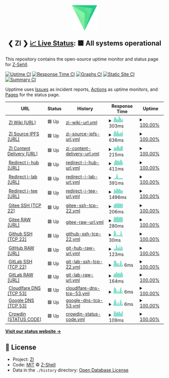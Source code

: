 <h2 align="center">
  <a href="https://github.com/z-shell/zi">
    <img src="https://github.com/z-shell/zi/raw/main/docs/images/logo.svg" alt="Logo" width="80" height="80" />
  </a>

❮ ZI ❯ [📈 Live Status](https://z-shell.github.io/status): <!--live status--> **🟩 All systems operational**

</h2>

This repository contains the open-source uptime monitor and status page for [Z-Sehll](https://github.com/z-shell).

[![Uptime CI](https://github.com/z-shell/status/workflows/Uptime%20CI/badge.svg)](https://github.com/z-shell/status/actions?query=workflow%3A%22Uptime+CI%22)
[![Response Time CI](https://github.com/z-shell/status/workflows/Response%20Time%20CI/badge.svg)](https://github.com/z-shell/status/actions?query=workflow%3A%22Response+Time+CI%22)
[![Graphs CI](https://github.com/z-shell/status/workflows/Graphs%20CI/badge.svg)](https://github.com/z-shell/status/actions?query=workflow%3A%22Graphs+CI%22)
[![Static Site CI](https://github.com/z-shell/status/workflows/Static%20Site%20CI/badge.svg)](https://github.com/z-shell/status/actions?query=workflow%3A%22Static+Site+CI%22)
[![Summary CI](https://github.com/z-shell/status/workflows/Summary%20CI/badge.svg)](https://github.com/z-shell/uptime-status/actions?query=workflow%3A%22Summary+CI%22)

Upptime uses [Issues](https://github.com/z-shell/status/issues) as incident reports, [Actions](https://github.com/z-shell/status/actions) as uptime monitors, and [Pages](https://status.zshell.dev) for the status page.

<!--start: status pages-->
<!-- This summary is generated by Upptime (https://github.com/upptime/upptime) -->
<!-- Do not edit this manually, your changes will be overwritten -->
<!-- prettier-ignore -->
| URL | Status | History | Response Time | Uptime |
| --- | ------ | ------- | ------------- | ------ |
| <img alt="" src="https://favicons.githubusercontent.com/z-shell.pages.dev" height="13"> [ZI Wiki [URL]](https://z-shell.pages.dev) | 🟩 Up | [zi-wiki-url.yml](https://github.com/z-shell/status/commits/HEAD/history/zi-wiki-url.yml) | <details><summary><img alt="Response time graph" src="./graphs/zi-wiki-url/response-time-week.png" height="20"> 303ms</summary><br><a href="https://status.zshell.dev/history/zi-wiki-url"><img alt="Response time 303" src="https://img.shields.io/endpoint?url=https%3A%2F%2Fraw.githubusercontent.com%2Fz-shell%2Fstatus%2FHEAD%2Fapi%2Fzi-wiki-url%2Fresponse-time.json"></a><br><a href="https://status.zshell.dev/history/zi-wiki-url"><img alt="24-hour response time 222" src="https://img.shields.io/endpoint?url=https%3A%2F%2Fraw.githubusercontent.com%2Fz-shell%2Fstatus%2FHEAD%2Fapi%2Fzi-wiki-url%2Fresponse-time-day.json"></a><br><a href="https://status.zshell.dev/history/zi-wiki-url"><img alt="7-day response time 303" src="https://img.shields.io/endpoint?url=https%3A%2F%2Fraw.githubusercontent.com%2Fz-shell%2Fstatus%2FHEAD%2Fapi%2Fzi-wiki-url%2Fresponse-time-week.json"></a><br><a href="https://status.zshell.dev/history/zi-wiki-url"><img alt="30-day response time 303" src="https://img.shields.io/endpoint?url=https%3A%2F%2Fraw.githubusercontent.com%2Fz-shell%2Fstatus%2FHEAD%2Fapi%2Fzi-wiki-url%2Fresponse-time-month.json"></a><br><a href="https://status.zshell.dev/history/zi-wiki-url"><img alt="1-year response time 303" src="https://img.shields.io/endpoint?url=https%3A%2F%2Fraw.githubusercontent.com%2Fz-shell%2Fstatus%2FHEAD%2Fapi%2Fzi-wiki-url%2Fresponse-time-year.json"></a></details> | <details><summary><a href="https://status.zshell.dev/history/zi-wiki-url">100.00%</a></summary><a href="https://status.zshell.dev/history/zi-wiki-url"><img alt="All-time uptime 100.00%" src="https://img.shields.io/endpoint?url=https%3A%2F%2Fraw.githubusercontent.com%2Fz-shell%2Fstatus%2FHEAD%2Fapi%2Fzi-wiki-url%2Fuptime.json"></a><br><a href="https://status.zshell.dev/history/zi-wiki-url"><img alt="24-hour uptime 100.00%" src="https://img.shields.io/endpoint?url=https%3A%2F%2Fraw.githubusercontent.com%2Fz-shell%2Fstatus%2FHEAD%2Fapi%2Fzi-wiki-url%2Fuptime-day.json"></a><br><a href="https://status.zshell.dev/history/zi-wiki-url"><img alt="7-day uptime 100.00%" src="https://img.shields.io/endpoint?url=https%3A%2F%2Fraw.githubusercontent.com%2Fz-shell%2Fstatus%2FHEAD%2Fapi%2Fzi-wiki-url%2Fuptime-week.json"></a><br><a href="https://status.zshell.dev/history/zi-wiki-url"><img alt="30-day uptime 100.00%" src="https://img.shields.io/endpoint?url=https%3A%2F%2Fraw.githubusercontent.com%2Fz-shell%2Fstatus%2FHEAD%2Fapi%2Fzi-wiki-url%2Fuptime-month.json"></a><br><a href="https://status.zshell.dev/history/zi-wiki-url"><img alt="1-year uptime 100.00%" src="https://img.shields.io/endpoint?url=https%3A%2F%2Fraw.githubusercontent.com%2Fz-shell%2Fstatus%2FHEAD%2Fapi%2Fzi-wiki-url%2Fuptime-year.json"></a></details>
| <img alt="" src="https://favicons.githubusercontent.com/zi-src.on.fleek.co" height="13"> [ZI Source IPFS [URL]](https://zi-src.on.fleek.co) | 🟩 Up | [zi-source-ipfs-url.yml](https://github.com/z-shell/status/commits/HEAD/history/zi-source-ipfs-url.yml) | <details><summary><img alt="Response time graph" src="./graphs/zi-source-ipfs-url/response-time-week.png" height="20"> 636ms</summary><br><a href="https://status.zshell.dev/history/zi-source-ipfs-url"><img alt="Response time 636" src="https://img.shields.io/endpoint?url=https%3A%2F%2Fraw.githubusercontent.com%2Fz-shell%2Fstatus%2FHEAD%2Fapi%2Fzi-source-ipfs-url%2Fresponse-time.json"></a><br><a href="https://status.zshell.dev/history/zi-source-ipfs-url"><img alt="24-hour response time 428" src="https://img.shields.io/endpoint?url=https%3A%2F%2Fraw.githubusercontent.com%2Fz-shell%2Fstatus%2FHEAD%2Fapi%2Fzi-source-ipfs-url%2Fresponse-time-day.json"></a><br><a href="https://status.zshell.dev/history/zi-source-ipfs-url"><img alt="7-day response time 636" src="https://img.shields.io/endpoint?url=https%3A%2F%2Fraw.githubusercontent.com%2Fz-shell%2Fstatus%2FHEAD%2Fapi%2Fzi-source-ipfs-url%2Fresponse-time-week.json"></a><br><a href="https://status.zshell.dev/history/zi-source-ipfs-url"><img alt="30-day response time 636" src="https://img.shields.io/endpoint?url=https%3A%2F%2Fraw.githubusercontent.com%2Fz-shell%2Fstatus%2FHEAD%2Fapi%2Fzi-source-ipfs-url%2Fresponse-time-month.json"></a><br><a href="https://status.zshell.dev/history/zi-source-ipfs-url"><img alt="1-year response time 636" src="https://img.shields.io/endpoint?url=https%3A%2F%2Fraw.githubusercontent.com%2Fz-shell%2Fstatus%2FHEAD%2Fapi%2Fzi-source-ipfs-url%2Fresponse-time-year.json"></a></details> | <details><summary><a href="https://status.zshell.dev/history/zi-source-ipfs-url">100.00%</a></summary><a href="https://status.zshell.dev/history/zi-source-ipfs-url"><img alt="All-time uptime 100.00%" src="https://img.shields.io/endpoint?url=https%3A%2F%2Fraw.githubusercontent.com%2Fz-shell%2Fstatus%2FHEAD%2Fapi%2Fzi-source-ipfs-url%2Fuptime.json"></a><br><a href="https://status.zshell.dev/history/zi-source-ipfs-url"><img alt="24-hour uptime 100.00%" src="https://img.shields.io/endpoint?url=https%3A%2F%2Fraw.githubusercontent.com%2Fz-shell%2Fstatus%2FHEAD%2Fapi%2Fzi-source-ipfs-url%2Fuptime-day.json"></a><br><a href="https://status.zshell.dev/history/zi-source-ipfs-url"><img alt="7-day uptime 100.00%" src="https://img.shields.io/endpoint?url=https%3A%2F%2Fraw.githubusercontent.com%2Fz-shell%2Fstatus%2FHEAD%2Fapi%2Fzi-source-ipfs-url%2Fuptime-week.json"></a><br><a href="https://status.zshell.dev/history/zi-source-ipfs-url"><img alt="30-day uptime 100.00%" src="https://img.shields.io/endpoint?url=https%3A%2F%2Fraw.githubusercontent.com%2Fz-shell%2Fstatus%2FHEAD%2Fapi%2Fzi-source-ipfs-url%2Fuptime-month.json"></a><br><a href="https://status.zshell.dev/history/zi-source-ipfs-url"><img alt="1-year uptime 100.00%" src="https://img.shields.io/endpoint?url=https%3A%2F%2Fraw.githubusercontent.com%2Fz-shell%2Fstatus%2FHEAD%2Fapi%2Fzi-source-ipfs-url%2Fuptime-year.json"></a></details>
| <img alt="" src="https://favicons.githubusercontent.com/cdn.digitalclouds.dev" height="13"> [ZI Content Delivery [URL]](https://cdn.digitalclouds.dev/fa/js/all.js) | 🟩 Up | [zi-content-delivery-url.yml](https://github.com/z-shell/status/commits/HEAD/history/zi-content-delivery-url.yml) | <details><summary><img alt="Response time graph" src="./graphs/zi-content-delivery-url/response-time-week.png" height="20"> 215ms</summary><br><a href="https://status.zshell.dev/history/zi-content-delivery-url"><img alt="Response time 215" src="https://img.shields.io/endpoint?url=https%3A%2F%2Fraw.githubusercontent.com%2Fz-shell%2Fstatus%2FHEAD%2Fapi%2Fzi-content-delivery-url%2Fresponse-time.json"></a><br><a href="https://status.zshell.dev/history/zi-content-delivery-url"><img alt="24-hour response time 147" src="https://img.shields.io/endpoint?url=https%3A%2F%2Fraw.githubusercontent.com%2Fz-shell%2Fstatus%2FHEAD%2Fapi%2Fzi-content-delivery-url%2Fresponse-time-day.json"></a><br><a href="https://status.zshell.dev/history/zi-content-delivery-url"><img alt="7-day response time 215" src="https://img.shields.io/endpoint?url=https%3A%2F%2Fraw.githubusercontent.com%2Fz-shell%2Fstatus%2FHEAD%2Fapi%2Fzi-content-delivery-url%2Fresponse-time-week.json"></a><br><a href="https://status.zshell.dev/history/zi-content-delivery-url"><img alt="30-day response time 215" src="https://img.shields.io/endpoint?url=https%3A%2F%2Fraw.githubusercontent.com%2Fz-shell%2Fstatus%2FHEAD%2Fapi%2Fzi-content-delivery-url%2Fresponse-time-month.json"></a><br><a href="https://status.zshell.dev/history/zi-content-delivery-url"><img alt="1-year response time 215" src="https://img.shields.io/endpoint?url=https%3A%2F%2Fraw.githubusercontent.com%2Fz-shell%2Fstatus%2FHEAD%2Fapi%2Fzi-content-delivery-url%2Fresponse-time-year.json"></a></details> | <details><summary><a href="https://status.zshell.dev/history/zi-content-delivery-url">100.00%</a></summary><a href="https://status.zshell.dev/history/zi-content-delivery-url"><img alt="All-time uptime 100.00%" src="https://img.shields.io/endpoint?url=https%3A%2F%2Fraw.githubusercontent.com%2Fz-shell%2Fstatus%2FHEAD%2Fapi%2Fzi-content-delivery-url%2Fuptime.json"></a><br><a href="https://status.zshell.dev/history/zi-content-delivery-url"><img alt="24-hour uptime 100.00%" src="https://img.shields.io/endpoint?url=https%3A%2F%2Fraw.githubusercontent.com%2Fz-shell%2Fstatus%2FHEAD%2Fapi%2Fzi-content-delivery-url%2Fuptime-day.json"></a><br><a href="https://status.zshell.dev/history/zi-content-delivery-url"><img alt="7-day uptime 100.00%" src="https://img.shields.io/endpoint?url=https%3A%2F%2Fraw.githubusercontent.com%2Fz-shell%2Fstatus%2FHEAD%2Fapi%2Fzi-content-delivery-url%2Fuptime-week.json"></a><br><a href="https://status.zshell.dev/history/zi-content-delivery-url"><img alt="30-day uptime 100.00%" src="https://img.shields.io/endpoint?url=https%3A%2F%2Fraw.githubusercontent.com%2Fz-shell%2Fstatus%2FHEAD%2Fapi%2Fzi-content-delivery-url%2Fuptime-month.json"></a><br><a href="https://status.zshell.dev/history/zi-content-delivery-url"><img alt="1-year uptime 100.00%" src="https://img.shields.io/endpoint?url=https%3A%2F%2Fraw.githubusercontent.com%2Fz-shell%2Fstatus%2FHEAD%2Fapi%2Fzi-content-delivery-url%2Fuptime-year.json"></a></details>
| <img alt="" src="https://favicons.githubusercontent.com/z-shell.pages.dev" height="13"> [Redirect i-hub [URL]](https://z-shell.pages.dev/i-hub) | 🟩 Up | [redirect-i-hub-url.yml](https://github.com/z-shell/status/commits/HEAD/history/redirect-i-hub-url.yml) | <details><summary><img alt="Response time graph" src="./graphs/redirect-i-hub-url/response-time-week.png" height="20"> 411ms</summary><br><a href="https://status.zshell.dev/history/redirect-i-hub-url"><img alt="Response time 411" src="https://img.shields.io/endpoint?url=https%3A%2F%2Fraw.githubusercontent.com%2Fz-shell%2Fstatus%2FHEAD%2Fapi%2Fredirect-i-hub-url%2Fresponse-time.json"></a><br><a href="https://status.zshell.dev/history/redirect-i-hub-url"><img alt="24-hour response time 627" src="https://img.shields.io/endpoint?url=https%3A%2F%2Fraw.githubusercontent.com%2Fz-shell%2Fstatus%2FHEAD%2Fapi%2Fredirect-i-hub-url%2Fresponse-time-day.json"></a><br><a href="https://status.zshell.dev/history/redirect-i-hub-url"><img alt="7-day response time 411" src="https://img.shields.io/endpoint?url=https%3A%2F%2Fraw.githubusercontent.com%2Fz-shell%2Fstatus%2FHEAD%2Fapi%2Fredirect-i-hub-url%2Fresponse-time-week.json"></a><br><a href="https://status.zshell.dev/history/redirect-i-hub-url"><img alt="30-day response time 411" src="https://img.shields.io/endpoint?url=https%3A%2F%2Fraw.githubusercontent.com%2Fz-shell%2Fstatus%2FHEAD%2Fapi%2Fredirect-i-hub-url%2Fresponse-time-month.json"></a><br><a href="https://status.zshell.dev/history/redirect-i-hub-url"><img alt="1-year response time 411" src="https://img.shields.io/endpoint?url=https%3A%2F%2Fraw.githubusercontent.com%2Fz-shell%2Fstatus%2FHEAD%2Fapi%2Fredirect-i-hub-url%2Fresponse-time-year.json"></a></details> | <details><summary><a href="https://status.zshell.dev/history/redirect-i-hub-url">100.00%</a></summary><a href="https://status.zshell.dev/history/redirect-i-hub-url"><img alt="All-time uptime 100.00%" src="https://img.shields.io/endpoint?url=https%3A%2F%2Fraw.githubusercontent.com%2Fz-shell%2Fstatus%2FHEAD%2Fapi%2Fredirect-i-hub-url%2Fuptime.json"></a><br><a href="https://status.zshell.dev/history/redirect-i-hub-url"><img alt="24-hour uptime 100.00%" src="https://img.shields.io/endpoint?url=https%3A%2F%2Fraw.githubusercontent.com%2Fz-shell%2Fstatus%2FHEAD%2Fapi%2Fredirect-i-hub-url%2Fuptime-day.json"></a><br><a href="https://status.zshell.dev/history/redirect-i-hub-url"><img alt="7-day uptime 100.00%" src="https://img.shields.io/endpoint?url=https%3A%2F%2Fraw.githubusercontent.com%2Fz-shell%2Fstatus%2FHEAD%2Fapi%2Fredirect-i-hub-url%2Fuptime-week.json"></a><br><a href="https://status.zshell.dev/history/redirect-i-hub-url"><img alt="30-day uptime 100.00%" src="https://img.shields.io/endpoint?url=https%3A%2F%2Fraw.githubusercontent.com%2Fz-shell%2Fstatus%2FHEAD%2Fapi%2Fredirect-i-hub-url%2Fuptime-month.json"></a><br><a href="https://status.zshell.dev/history/redirect-i-hub-url"><img alt="1-year uptime 100.00%" src="https://img.shields.io/endpoint?url=https%3A%2F%2Fraw.githubusercontent.com%2Fz-shell%2Fstatus%2FHEAD%2Fapi%2Fredirect-i-hub-url%2Fuptime-year.json"></a></details>
| <img alt="" src="https://favicons.githubusercontent.com/z-shell.pages.dev" height="13"> [Redirect i-lab [URL]](https://z-shell.pages.dev/i-lab) | 🟩 Up | [redirect-i-lab-url.yml](https://github.com/z-shell/status/commits/HEAD/history/redirect-i-lab-url.yml) | <details><summary><img alt="Response time graph" src="./graphs/redirect-i-lab-url/response-time-week.png" height="20"> 391ms</summary><br><a href="https://status.zshell.dev/history/redirect-i-lab-url"><img alt="Response time 391" src="https://img.shields.io/endpoint?url=https%3A%2F%2Fraw.githubusercontent.com%2Fz-shell%2Fstatus%2FHEAD%2Fapi%2Fredirect-i-lab-url%2Fresponse-time.json"></a><br><a href="https://status.zshell.dev/history/redirect-i-lab-url"><img alt="24-hour response time 407" src="https://img.shields.io/endpoint?url=https%3A%2F%2Fraw.githubusercontent.com%2Fz-shell%2Fstatus%2FHEAD%2Fapi%2Fredirect-i-lab-url%2Fresponse-time-day.json"></a><br><a href="https://status.zshell.dev/history/redirect-i-lab-url"><img alt="7-day response time 391" src="https://img.shields.io/endpoint?url=https%3A%2F%2Fraw.githubusercontent.com%2Fz-shell%2Fstatus%2FHEAD%2Fapi%2Fredirect-i-lab-url%2Fresponse-time-week.json"></a><br><a href="https://status.zshell.dev/history/redirect-i-lab-url"><img alt="30-day response time 391" src="https://img.shields.io/endpoint?url=https%3A%2F%2Fraw.githubusercontent.com%2Fz-shell%2Fstatus%2FHEAD%2Fapi%2Fredirect-i-lab-url%2Fresponse-time-month.json"></a><br><a href="https://status.zshell.dev/history/redirect-i-lab-url"><img alt="1-year response time 391" src="https://img.shields.io/endpoint?url=https%3A%2F%2Fraw.githubusercontent.com%2Fz-shell%2Fstatus%2FHEAD%2Fapi%2Fredirect-i-lab-url%2Fresponse-time-year.json"></a></details> | <details><summary><a href="https://status.zshell.dev/history/redirect-i-lab-url">100.00%</a></summary><a href="https://status.zshell.dev/history/redirect-i-lab-url"><img alt="All-time uptime 100.00%" src="https://img.shields.io/endpoint?url=https%3A%2F%2Fraw.githubusercontent.com%2Fz-shell%2Fstatus%2FHEAD%2Fapi%2Fredirect-i-lab-url%2Fuptime.json"></a><br><a href="https://status.zshell.dev/history/redirect-i-lab-url"><img alt="24-hour uptime 100.00%" src="https://img.shields.io/endpoint?url=https%3A%2F%2Fraw.githubusercontent.com%2Fz-shell%2Fstatus%2FHEAD%2Fapi%2Fredirect-i-lab-url%2Fuptime-day.json"></a><br><a href="https://status.zshell.dev/history/redirect-i-lab-url"><img alt="7-day uptime 100.00%" src="https://img.shields.io/endpoint?url=https%3A%2F%2Fraw.githubusercontent.com%2Fz-shell%2Fstatus%2FHEAD%2Fapi%2Fredirect-i-lab-url%2Fuptime-week.json"></a><br><a href="https://status.zshell.dev/history/redirect-i-lab-url"><img alt="30-day uptime 100.00%" src="https://img.shields.io/endpoint?url=https%3A%2F%2Fraw.githubusercontent.com%2Fz-shell%2Fstatus%2FHEAD%2Fapi%2Fredirect-i-lab-url%2Fuptime-month.json"></a><br><a href="https://status.zshell.dev/history/redirect-i-lab-url"><img alt="1-year uptime 100.00%" src="https://img.shields.io/endpoint?url=https%3A%2F%2Fraw.githubusercontent.com%2Fz-shell%2Fstatus%2FHEAD%2Fapi%2Fredirect-i-lab-url%2Fuptime-year.json"></a></details>
| <img alt="" src="https://favicons.githubusercontent.com/z-shell.pages.dev" height="13"> [Redirect i-tee [URL]](https://z-shell.pages.dev/i-tee) | 🟩 Up | [redirect-i-tee-url.yml](https://github.com/z-shell/status/commits/HEAD/history/redirect-i-tee-url.yml) | <details><summary><img alt="Response time graph" src="./graphs/redirect-i-tee-url/response-time-week.png" height="20"> 1496ms</summary><br><a href="https://status.zshell.dev/history/redirect-i-tee-url"><img alt="Response time 1496" src="https://img.shields.io/endpoint?url=https%3A%2F%2Fraw.githubusercontent.com%2Fz-shell%2Fstatus%2FHEAD%2Fapi%2Fredirect-i-tee-url%2Fresponse-time.json"></a><br><a href="https://status.zshell.dev/history/redirect-i-tee-url"><img alt="24-hour response time 1155" src="https://img.shields.io/endpoint?url=https%3A%2F%2Fraw.githubusercontent.com%2Fz-shell%2Fstatus%2FHEAD%2Fapi%2Fredirect-i-tee-url%2Fresponse-time-day.json"></a><br><a href="https://status.zshell.dev/history/redirect-i-tee-url"><img alt="7-day response time 1496" src="https://img.shields.io/endpoint?url=https%3A%2F%2Fraw.githubusercontent.com%2Fz-shell%2Fstatus%2FHEAD%2Fapi%2Fredirect-i-tee-url%2Fresponse-time-week.json"></a><br><a href="https://status.zshell.dev/history/redirect-i-tee-url"><img alt="30-day response time 1496" src="https://img.shields.io/endpoint?url=https%3A%2F%2Fraw.githubusercontent.com%2Fz-shell%2Fstatus%2FHEAD%2Fapi%2Fredirect-i-tee-url%2Fresponse-time-month.json"></a><br><a href="https://status.zshell.dev/history/redirect-i-tee-url"><img alt="1-year response time 1496" src="https://img.shields.io/endpoint?url=https%3A%2F%2Fraw.githubusercontent.com%2Fz-shell%2Fstatus%2FHEAD%2Fapi%2Fredirect-i-tee-url%2Fresponse-time-year.json"></a></details> | <details><summary><a href="https://status.zshell.dev/history/redirect-i-tee-url">100.00%</a></summary><a href="https://status.zshell.dev/history/redirect-i-tee-url"><img alt="All-time uptime 100.00%" src="https://img.shields.io/endpoint?url=https%3A%2F%2Fraw.githubusercontent.com%2Fz-shell%2Fstatus%2FHEAD%2Fapi%2Fredirect-i-tee-url%2Fuptime.json"></a><br><a href="https://status.zshell.dev/history/redirect-i-tee-url"><img alt="24-hour uptime 100.00%" src="https://img.shields.io/endpoint?url=https%3A%2F%2Fraw.githubusercontent.com%2Fz-shell%2Fstatus%2FHEAD%2Fapi%2Fredirect-i-tee-url%2Fuptime-day.json"></a><br><a href="https://status.zshell.dev/history/redirect-i-tee-url"><img alt="7-day uptime 100.00%" src="https://img.shields.io/endpoint?url=https%3A%2F%2Fraw.githubusercontent.com%2Fz-shell%2Fstatus%2FHEAD%2Fapi%2Fredirect-i-tee-url%2Fuptime-week.json"></a><br><a href="https://status.zshell.dev/history/redirect-i-tee-url"><img alt="30-day uptime 100.00%" src="https://img.shields.io/endpoint?url=https%3A%2F%2Fraw.githubusercontent.com%2Fz-shell%2Fstatus%2FHEAD%2Fapi%2Fredirect-i-tee-url%2Fuptime-month.json"></a><br><a href="https://status.zshell.dev/history/redirect-i-tee-url"><img alt="1-year uptime 100.00%" src="https://img.shields.io/endpoint?url=https%3A%2F%2Fraw.githubusercontent.com%2Fz-shell%2Fstatus%2FHEAD%2Fapi%2Fredirect-i-tee-url%2Fuptime-year.json"></a></details>
| <img alt="" src="https://favicons.githubusercontent.com/null" height="13"> [Gitee SSH [TCP 22]](gitee.com) | 🟩 Up | [gitee-ssh-tcp-22.yml](https://github.com/z-shell/status/commits/HEAD/history/gitee-ssh-tcp-22.yml) | <details><summary><img alt="Response time graph" src="./graphs/gitee-ssh-tcp-22/response-time-week.png" height="20"> 206ms</summary><br><a href="https://status.zshell.dev/history/gitee-ssh-tcp-22"><img alt="Response time 206" src="https://img.shields.io/endpoint?url=https%3A%2F%2Fraw.githubusercontent.com%2Fz-shell%2Fstatus%2FHEAD%2Fapi%2Fgitee-ssh-tcp-22%2Fresponse-time.json"></a><br><a href="https://status.zshell.dev/history/gitee-ssh-tcp-22"><img alt="24-hour response time 189" src="https://img.shields.io/endpoint?url=https%3A%2F%2Fraw.githubusercontent.com%2Fz-shell%2Fstatus%2FHEAD%2Fapi%2Fgitee-ssh-tcp-22%2Fresponse-time-day.json"></a><br><a href="https://status.zshell.dev/history/gitee-ssh-tcp-22"><img alt="7-day response time 206" src="https://img.shields.io/endpoint?url=https%3A%2F%2Fraw.githubusercontent.com%2Fz-shell%2Fstatus%2FHEAD%2Fapi%2Fgitee-ssh-tcp-22%2Fresponse-time-week.json"></a><br><a href="https://status.zshell.dev/history/gitee-ssh-tcp-22"><img alt="30-day response time 206" src="https://img.shields.io/endpoint?url=https%3A%2F%2Fraw.githubusercontent.com%2Fz-shell%2Fstatus%2FHEAD%2Fapi%2Fgitee-ssh-tcp-22%2Fresponse-time-month.json"></a><br><a href="https://status.zshell.dev/history/gitee-ssh-tcp-22"><img alt="1-year response time 206" src="https://img.shields.io/endpoint?url=https%3A%2F%2Fraw.githubusercontent.com%2Fz-shell%2Fstatus%2FHEAD%2Fapi%2Fgitee-ssh-tcp-22%2Fresponse-time-year.json"></a></details> | <details><summary><a href="https://status.zshell.dev/history/gitee-ssh-tcp-22">100.00%</a></summary><a href="https://status.zshell.dev/history/gitee-ssh-tcp-22"><img alt="All-time uptime 100.00%" src="https://img.shields.io/endpoint?url=https%3A%2F%2Fraw.githubusercontent.com%2Fz-shell%2Fstatus%2FHEAD%2Fapi%2Fgitee-ssh-tcp-22%2Fuptime.json"></a><br><a href="https://status.zshell.dev/history/gitee-ssh-tcp-22"><img alt="24-hour uptime 100.00%" src="https://img.shields.io/endpoint?url=https%3A%2F%2Fraw.githubusercontent.com%2Fz-shell%2Fstatus%2FHEAD%2Fapi%2Fgitee-ssh-tcp-22%2Fuptime-day.json"></a><br><a href="https://status.zshell.dev/history/gitee-ssh-tcp-22"><img alt="7-day uptime 100.00%" src="https://img.shields.io/endpoint?url=https%3A%2F%2Fraw.githubusercontent.com%2Fz-shell%2Fstatus%2FHEAD%2Fapi%2Fgitee-ssh-tcp-22%2Fuptime-week.json"></a><br><a href="https://status.zshell.dev/history/gitee-ssh-tcp-22"><img alt="30-day uptime 100.00%" src="https://img.shields.io/endpoint?url=https%3A%2F%2Fraw.githubusercontent.com%2Fz-shell%2Fstatus%2FHEAD%2Fapi%2Fgitee-ssh-tcp-22%2Fuptime-month.json"></a><br><a href="https://status.zshell.dev/history/gitee-ssh-tcp-22"><img alt="1-year uptime 100.00%" src="https://img.shields.io/endpoint?url=https%3A%2F%2Fraw.githubusercontent.com%2Fz-shell%2Fstatus%2FHEAD%2Fapi%2Fgitee-ssh-tcp-22%2Fuptime-year.json"></a></details>
| <img alt="" src="https://favicons.githubusercontent.com/gitee.com" height="13"> [Gitee RAW [URL]](https://gitee.com/z-shell/zi-src/raw/main/lib/sh/install.sh) | 🟩 Up | [gitee-raw-url.yml](https://github.com/z-shell/status/commits/HEAD/history/gitee-raw-url.yml) | <details><summary><img alt="Response time graph" src="./graphs/gitee-raw-url/response-time-week.png" height="20"> 280ms</summary><br><a href="https://status.zshell.dev/history/gitee-raw-url"><img alt="Response time 280" src="https://img.shields.io/endpoint?url=https%3A%2F%2Fraw.githubusercontent.com%2Fz-shell%2Fstatus%2FHEAD%2Fapi%2Fgitee-raw-url%2Fresponse-time.json"></a><br><a href="https://status.zshell.dev/history/gitee-raw-url"><img alt="24-hour response time 271" src="https://img.shields.io/endpoint?url=https%3A%2F%2Fraw.githubusercontent.com%2Fz-shell%2Fstatus%2FHEAD%2Fapi%2Fgitee-raw-url%2Fresponse-time-day.json"></a><br><a href="https://status.zshell.dev/history/gitee-raw-url"><img alt="7-day response time 280" src="https://img.shields.io/endpoint?url=https%3A%2F%2Fraw.githubusercontent.com%2Fz-shell%2Fstatus%2FHEAD%2Fapi%2Fgitee-raw-url%2Fresponse-time-week.json"></a><br><a href="https://status.zshell.dev/history/gitee-raw-url"><img alt="30-day response time 280" src="https://img.shields.io/endpoint?url=https%3A%2F%2Fraw.githubusercontent.com%2Fz-shell%2Fstatus%2FHEAD%2Fapi%2Fgitee-raw-url%2Fresponse-time-month.json"></a><br><a href="https://status.zshell.dev/history/gitee-raw-url"><img alt="1-year response time 280" src="https://img.shields.io/endpoint?url=https%3A%2F%2Fraw.githubusercontent.com%2Fz-shell%2Fstatus%2FHEAD%2Fapi%2Fgitee-raw-url%2Fresponse-time-year.json"></a></details> | <details><summary><a href="https://status.zshell.dev/history/gitee-raw-url">100.00%</a></summary><a href="https://status.zshell.dev/history/gitee-raw-url"><img alt="All-time uptime 100.00%" src="https://img.shields.io/endpoint?url=https%3A%2F%2Fraw.githubusercontent.com%2Fz-shell%2Fstatus%2FHEAD%2Fapi%2Fgitee-raw-url%2Fuptime.json"></a><br><a href="https://status.zshell.dev/history/gitee-raw-url"><img alt="24-hour uptime 100.00%" src="https://img.shields.io/endpoint?url=https%3A%2F%2Fraw.githubusercontent.com%2Fz-shell%2Fstatus%2FHEAD%2Fapi%2Fgitee-raw-url%2Fuptime-day.json"></a><br><a href="https://status.zshell.dev/history/gitee-raw-url"><img alt="7-day uptime 100.00%" src="https://img.shields.io/endpoint?url=https%3A%2F%2Fraw.githubusercontent.com%2Fz-shell%2Fstatus%2FHEAD%2Fapi%2Fgitee-raw-url%2Fuptime-week.json"></a><br><a href="https://status.zshell.dev/history/gitee-raw-url"><img alt="30-day uptime 100.00%" src="https://img.shields.io/endpoint?url=https%3A%2F%2Fraw.githubusercontent.com%2Fz-shell%2Fstatus%2FHEAD%2Fapi%2Fgitee-raw-url%2Fuptime-month.json"></a><br><a href="https://status.zshell.dev/history/gitee-raw-url"><img alt="1-year uptime 100.00%" src="https://img.shields.io/endpoint?url=https%3A%2F%2Fraw.githubusercontent.com%2Fz-shell%2Fstatus%2FHEAD%2Fapi%2Fgitee-raw-url%2Fuptime-year.json"></a></details>
| <img alt="" src="https://favicons.githubusercontent.com/null" height="13"> [Github SSH [TCP 22]](github.com) | 🟩 Up | [github-ssh-tcp-22.yml](https://github.com/z-shell/status/commits/HEAD/history/github-ssh-tcp-22.yml) | <details><summary><img alt="Response time graph" src="./graphs/github-ssh-tcp-22/response-time-week.png" height="20"> 30ms</summary><br><a href="https://status.zshell.dev/history/github-ssh-tcp-22"><img alt="Response time 30" src="https://img.shields.io/endpoint?url=https%3A%2F%2Fraw.githubusercontent.com%2Fz-shell%2Fstatus%2FHEAD%2Fapi%2Fgithub-ssh-tcp-22%2Fresponse-time.json"></a><br><a href="https://status.zshell.dev/history/github-ssh-tcp-22"><img alt="24-hour response time 63" src="https://img.shields.io/endpoint?url=https%3A%2F%2Fraw.githubusercontent.com%2Fz-shell%2Fstatus%2FHEAD%2Fapi%2Fgithub-ssh-tcp-22%2Fresponse-time-day.json"></a><br><a href="https://status.zshell.dev/history/github-ssh-tcp-22"><img alt="7-day response time 30" src="https://img.shields.io/endpoint?url=https%3A%2F%2Fraw.githubusercontent.com%2Fz-shell%2Fstatus%2FHEAD%2Fapi%2Fgithub-ssh-tcp-22%2Fresponse-time-week.json"></a><br><a href="https://status.zshell.dev/history/github-ssh-tcp-22"><img alt="30-day response time 30" src="https://img.shields.io/endpoint?url=https%3A%2F%2Fraw.githubusercontent.com%2Fz-shell%2Fstatus%2FHEAD%2Fapi%2Fgithub-ssh-tcp-22%2Fresponse-time-month.json"></a><br><a href="https://status.zshell.dev/history/github-ssh-tcp-22"><img alt="1-year response time 30" src="https://img.shields.io/endpoint?url=https%3A%2F%2Fraw.githubusercontent.com%2Fz-shell%2Fstatus%2FHEAD%2Fapi%2Fgithub-ssh-tcp-22%2Fresponse-time-year.json"></a></details> | <details><summary><a href="https://status.zshell.dev/history/github-ssh-tcp-22">100.00%</a></summary><a href="https://status.zshell.dev/history/github-ssh-tcp-22"><img alt="All-time uptime 100.00%" src="https://img.shields.io/endpoint?url=https%3A%2F%2Fraw.githubusercontent.com%2Fz-shell%2Fstatus%2FHEAD%2Fapi%2Fgithub-ssh-tcp-22%2Fuptime.json"></a><br><a href="https://status.zshell.dev/history/github-ssh-tcp-22"><img alt="24-hour uptime 100.00%" src="https://img.shields.io/endpoint?url=https%3A%2F%2Fraw.githubusercontent.com%2Fz-shell%2Fstatus%2FHEAD%2Fapi%2Fgithub-ssh-tcp-22%2Fuptime-day.json"></a><br><a href="https://status.zshell.dev/history/github-ssh-tcp-22"><img alt="7-day uptime 100.00%" src="https://img.shields.io/endpoint?url=https%3A%2F%2Fraw.githubusercontent.com%2Fz-shell%2Fstatus%2FHEAD%2Fapi%2Fgithub-ssh-tcp-22%2Fuptime-week.json"></a><br><a href="https://status.zshell.dev/history/github-ssh-tcp-22"><img alt="30-day uptime 100.00%" src="https://img.shields.io/endpoint?url=https%3A%2F%2Fraw.githubusercontent.com%2Fz-shell%2Fstatus%2FHEAD%2Fapi%2Fgithub-ssh-tcp-22%2Fuptime-month.json"></a><br><a href="https://status.zshell.dev/history/github-ssh-tcp-22"><img alt="1-year uptime 100.00%" src="https://img.shields.io/endpoint?url=https%3A%2F%2Fraw.githubusercontent.com%2Fz-shell%2Fstatus%2FHEAD%2Fapi%2Fgithub-ssh-tcp-22%2Fuptime-year.json"></a></details>
| <img alt="" src="https://favicons.githubusercontent.com/raw.githubusercontent.com" height="13"> [GitHub RAW [URL]](https://raw.githubusercontent.com/z-shell/zi/main/docs/README.md) | 🟩 Up | [git-hub-raw-url.yml](https://github.com/z-shell/status/commits/HEAD/history/git-hub-raw-url.yml) | <details><summary><img alt="Response time graph" src="./graphs/git-hub-raw-url/response-time-week.png" height="20"> 123ms</summary><br><a href="https://status.zshell.dev/history/git-hub-raw-url"><img alt="Response time 123" src="https://img.shields.io/endpoint?url=https%3A%2F%2Fraw.githubusercontent.com%2Fz-shell%2Fstatus%2FHEAD%2Fapi%2Fgit-hub-raw-url%2Fresponse-time.json"></a><br><a href="https://status.zshell.dev/history/git-hub-raw-url"><img alt="24-hour response time 244" src="https://img.shields.io/endpoint?url=https%3A%2F%2Fraw.githubusercontent.com%2Fz-shell%2Fstatus%2FHEAD%2Fapi%2Fgit-hub-raw-url%2Fresponse-time-day.json"></a><br><a href="https://status.zshell.dev/history/git-hub-raw-url"><img alt="7-day response time 123" src="https://img.shields.io/endpoint?url=https%3A%2F%2Fraw.githubusercontent.com%2Fz-shell%2Fstatus%2FHEAD%2Fapi%2Fgit-hub-raw-url%2Fresponse-time-week.json"></a><br><a href="https://status.zshell.dev/history/git-hub-raw-url"><img alt="30-day response time 123" src="https://img.shields.io/endpoint?url=https%3A%2F%2Fraw.githubusercontent.com%2Fz-shell%2Fstatus%2FHEAD%2Fapi%2Fgit-hub-raw-url%2Fresponse-time-month.json"></a><br><a href="https://status.zshell.dev/history/git-hub-raw-url"><img alt="1-year response time 123" src="https://img.shields.io/endpoint?url=https%3A%2F%2Fraw.githubusercontent.com%2Fz-shell%2Fstatus%2FHEAD%2Fapi%2Fgit-hub-raw-url%2Fresponse-time-year.json"></a></details> | <details><summary><a href="https://status.zshell.dev/history/git-hub-raw-url">100.00%</a></summary><a href="https://status.zshell.dev/history/git-hub-raw-url"><img alt="All-time uptime 100.00%" src="https://img.shields.io/endpoint?url=https%3A%2F%2Fraw.githubusercontent.com%2Fz-shell%2Fstatus%2FHEAD%2Fapi%2Fgit-hub-raw-url%2Fuptime.json"></a><br><a href="https://status.zshell.dev/history/git-hub-raw-url"><img alt="24-hour uptime 100.00%" src="https://img.shields.io/endpoint?url=https%3A%2F%2Fraw.githubusercontent.com%2Fz-shell%2Fstatus%2FHEAD%2Fapi%2Fgit-hub-raw-url%2Fuptime-day.json"></a><br><a href="https://status.zshell.dev/history/git-hub-raw-url"><img alt="7-day uptime 100.00%" src="https://img.shields.io/endpoint?url=https%3A%2F%2Fraw.githubusercontent.com%2Fz-shell%2Fstatus%2FHEAD%2Fapi%2Fgit-hub-raw-url%2Fuptime-week.json"></a><br><a href="https://status.zshell.dev/history/git-hub-raw-url"><img alt="30-day uptime 100.00%" src="https://img.shields.io/endpoint?url=https%3A%2F%2Fraw.githubusercontent.com%2Fz-shell%2Fstatus%2FHEAD%2Fapi%2Fgit-hub-raw-url%2Fuptime-month.json"></a><br><a href="https://status.zshell.dev/history/git-hub-raw-url"><img alt="1-year uptime 100.00%" src="https://img.shields.io/endpoint?url=https%3A%2F%2Fraw.githubusercontent.com%2Fz-shell%2Fstatus%2FHEAD%2Fapi%2Fgit-hub-raw-url%2Fuptime-year.json"></a></details>
| <img alt="" src="https://favicons.githubusercontent.com/null" height="13"> [GitLab SSH [TCP 22]](gitlab.com) | 🟩 Up | [git-lab-ssh-tcp-22.yml](https://github.com/z-shell/status/commits/HEAD/history/git-lab-ssh-tcp-22.yml) | <details><summary><img alt="Response time graph" src="./graphs/git-lab-ssh-tcp-22/response-time-week.png" height="20"> 6ms</summary><br><a href="https://status.zshell.dev/history/git-lab-ssh-tcp-22"><img alt="Response time 6" src="https://img.shields.io/endpoint?url=https%3A%2F%2Fraw.githubusercontent.com%2Fz-shell%2Fstatus%2FHEAD%2Fapi%2Fgit-lab-ssh-tcp-22%2Fresponse-time.json"></a><br><a href="https://status.zshell.dev/history/git-lab-ssh-tcp-22"><img alt="24-hour response time 9" src="https://img.shields.io/endpoint?url=https%3A%2F%2Fraw.githubusercontent.com%2Fz-shell%2Fstatus%2FHEAD%2Fapi%2Fgit-lab-ssh-tcp-22%2Fresponse-time-day.json"></a><br><a href="https://status.zshell.dev/history/git-lab-ssh-tcp-22"><img alt="7-day response time 6" src="https://img.shields.io/endpoint?url=https%3A%2F%2Fraw.githubusercontent.com%2Fz-shell%2Fstatus%2FHEAD%2Fapi%2Fgit-lab-ssh-tcp-22%2Fresponse-time-week.json"></a><br><a href="https://status.zshell.dev/history/git-lab-ssh-tcp-22"><img alt="30-day response time 6" src="https://img.shields.io/endpoint?url=https%3A%2F%2Fraw.githubusercontent.com%2Fz-shell%2Fstatus%2FHEAD%2Fapi%2Fgit-lab-ssh-tcp-22%2Fresponse-time-month.json"></a><br><a href="https://status.zshell.dev/history/git-lab-ssh-tcp-22"><img alt="1-year response time 6" src="https://img.shields.io/endpoint?url=https%3A%2F%2Fraw.githubusercontent.com%2Fz-shell%2Fstatus%2FHEAD%2Fapi%2Fgit-lab-ssh-tcp-22%2Fresponse-time-year.json"></a></details> | <details><summary><a href="https://status.zshell.dev/history/git-lab-ssh-tcp-22">100.00%</a></summary><a href="https://status.zshell.dev/history/git-lab-ssh-tcp-22"><img alt="All-time uptime 100.00%" src="https://img.shields.io/endpoint?url=https%3A%2F%2Fraw.githubusercontent.com%2Fz-shell%2Fstatus%2FHEAD%2Fapi%2Fgit-lab-ssh-tcp-22%2Fuptime.json"></a><br><a href="https://status.zshell.dev/history/git-lab-ssh-tcp-22"><img alt="24-hour uptime 100.00%" src="https://img.shields.io/endpoint?url=https%3A%2F%2Fraw.githubusercontent.com%2Fz-shell%2Fstatus%2FHEAD%2Fapi%2Fgit-lab-ssh-tcp-22%2Fuptime-day.json"></a><br><a href="https://status.zshell.dev/history/git-lab-ssh-tcp-22"><img alt="7-day uptime 100.00%" src="https://img.shields.io/endpoint?url=https%3A%2F%2Fraw.githubusercontent.com%2Fz-shell%2Fstatus%2FHEAD%2Fapi%2Fgit-lab-ssh-tcp-22%2Fuptime-week.json"></a><br><a href="https://status.zshell.dev/history/git-lab-ssh-tcp-22"><img alt="30-day uptime 100.00%" src="https://img.shields.io/endpoint?url=https%3A%2F%2Fraw.githubusercontent.com%2Fz-shell%2Fstatus%2FHEAD%2Fapi%2Fgit-lab-ssh-tcp-22%2Fuptime-month.json"></a><br><a href="https://status.zshell.dev/history/git-lab-ssh-tcp-22"><img alt="1-year uptime 100.00%" src="https://img.shields.io/endpoint?url=https%3A%2F%2Fraw.githubusercontent.com%2Fz-shell%2Fstatus%2FHEAD%2Fapi%2Fgit-lab-ssh-tcp-22%2Fuptime-year.json"></a></details>
| <img alt="" src="https://favicons.githubusercontent.com/gitlab.com" height="13"> [GitLab RAW [URL]](https://gitlab.com/ss-o/zi/-/raw/main/docs/README.md) | 🟩 Up | [git-lab-raw-url.yml](https://github.com/z-shell/status/commits/HEAD/history/git-lab-raw-url.yml) | <details><summary><img alt="Response time graph" src="./graphs/git-lab-raw-url/response-time-week.png" height="20"> 164ms</summary><br><a href="https://status.zshell.dev/history/git-lab-raw-url"><img alt="Response time 164" src="https://img.shields.io/endpoint?url=https%3A%2F%2Fraw.githubusercontent.com%2Fz-shell%2Fstatus%2FHEAD%2Fapi%2Fgit-lab-raw-url%2Fresponse-time.json"></a><br><a href="https://status.zshell.dev/history/git-lab-raw-url"><img alt="24-hour response time 169" src="https://img.shields.io/endpoint?url=https%3A%2F%2Fraw.githubusercontent.com%2Fz-shell%2Fstatus%2FHEAD%2Fapi%2Fgit-lab-raw-url%2Fresponse-time-day.json"></a><br><a href="https://status.zshell.dev/history/git-lab-raw-url"><img alt="7-day response time 164" src="https://img.shields.io/endpoint?url=https%3A%2F%2Fraw.githubusercontent.com%2Fz-shell%2Fstatus%2FHEAD%2Fapi%2Fgit-lab-raw-url%2Fresponse-time-week.json"></a><br><a href="https://status.zshell.dev/history/git-lab-raw-url"><img alt="30-day response time 164" src="https://img.shields.io/endpoint?url=https%3A%2F%2Fraw.githubusercontent.com%2Fz-shell%2Fstatus%2FHEAD%2Fapi%2Fgit-lab-raw-url%2Fresponse-time-month.json"></a><br><a href="https://status.zshell.dev/history/git-lab-raw-url"><img alt="1-year response time 164" src="https://img.shields.io/endpoint?url=https%3A%2F%2Fraw.githubusercontent.com%2Fz-shell%2Fstatus%2FHEAD%2Fapi%2Fgit-lab-raw-url%2Fresponse-time-year.json"></a></details> | <details><summary><a href="https://status.zshell.dev/history/git-lab-raw-url">100.00%</a></summary><a href="https://status.zshell.dev/history/git-lab-raw-url"><img alt="All-time uptime 100.00%" src="https://img.shields.io/endpoint?url=https%3A%2F%2Fraw.githubusercontent.com%2Fz-shell%2Fstatus%2FHEAD%2Fapi%2Fgit-lab-raw-url%2Fuptime.json"></a><br><a href="https://status.zshell.dev/history/git-lab-raw-url"><img alt="24-hour uptime 100.00%" src="https://img.shields.io/endpoint?url=https%3A%2F%2Fraw.githubusercontent.com%2Fz-shell%2Fstatus%2FHEAD%2Fapi%2Fgit-lab-raw-url%2Fuptime-day.json"></a><br><a href="https://status.zshell.dev/history/git-lab-raw-url"><img alt="7-day uptime 100.00%" src="https://img.shields.io/endpoint?url=https%3A%2F%2Fraw.githubusercontent.com%2Fz-shell%2Fstatus%2FHEAD%2Fapi%2Fgit-lab-raw-url%2Fuptime-week.json"></a><br><a href="https://status.zshell.dev/history/git-lab-raw-url"><img alt="30-day uptime 100.00%" src="https://img.shields.io/endpoint?url=https%3A%2F%2Fraw.githubusercontent.com%2Fz-shell%2Fstatus%2FHEAD%2Fapi%2Fgit-lab-raw-url%2Fuptime-month.json"></a><br><a href="https://status.zshell.dev/history/git-lab-raw-url"><img alt="1-year uptime 100.00%" src="https://img.shields.io/endpoint?url=https%3A%2F%2Fraw.githubusercontent.com%2Fz-shell%2Fstatus%2FHEAD%2Fapi%2Fgit-lab-raw-url%2Fuptime-year.json"></a></details>
| <img alt="" src="https://favicons.githubusercontent.com/null" height="13"> [Cloudlfare DNS [TCP 53]](1.1.1.1) | 🟩 Up | [cloudlfare-dns-tcp-53.yml](https://github.com/z-shell/status/commits/HEAD/history/cloudlfare-dns-tcp-53.yml) | <details><summary><img alt="Response time graph" src="./graphs/cloudlfare-dns-tcp-53/response-time-week.png" height="20"> 6ms</summary><br><a href="https://status.zshell.dev/history/cloudlfare-dns-tcp-53"><img alt="Response time 6" src="https://img.shields.io/endpoint?url=https%3A%2F%2Fraw.githubusercontent.com%2Fz-shell%2Fstatus%2FHEAD%2Fapi%2Fcloudlfare-dns-tcp-53%2Fresponse-time.json"></a><br><a href="https://status.zshell.dev/history/cloudlfare-dns-tcp-53"><img alt="24-hour response time 9" src="https://img.shields.io/endpoint?url=https%3A%2F%2Fraw.githubusercontent.com%2Fz-shell%2Fstatus%2FHEAD%2Fapi%2Fcloudlfare-dns-tcp-53%2Fresponse-time-day.json"></a><br><a href="https://status.zshell.dev/history/cloudlfare-dns-tcp-53"><img alt="7-day response time 6" src="https://img.shields.io/endpoint?url=https%3A%2F%2Fraw.githubusercontent.com%2Fz-shell%2Fstatus%2FHEAD%2Fapi%2Fcloudlfare-dns-tcp-53%2Fresponse-time-week.json"></a><br><a href="https://status.zshell.dev/history/cloudlfare-dns-tcp-53"><img alt="30-day response time 6" src="https://img.shields.io/endpoint?url=https%3A%2F%2Fraw.githubusercontent.com%2Fz-shell%2Fstatus%2FHEAD%2Fapi%2Fcloudlfare-dns-tcp-53%2Fresponse-time-month.json"></a><br><a href="https://status.zshell.dev/history/cloudlfare-dns-tcp-53"><img alt="1-year response time 6" src="https://img.shields.io/endpoint?url=https%3A%2F%2Fraw.githubusercontent.com%2Fz-shell%2Fstatus%2FHEAD%2Fapi%2Fcloudlfare-dns-tcp-53%2Fresponse-time-year.json"></a></details> | <details><summary><a href="https://status.zshell.dev/history/cloudlfare-dns-tcp-53">100.00%</a></summary><a href="https://status.zshell.dev/history/cloudlfare-dns-tcp-53"><img alt="All-time uptime 100.00%" src="https://img.shields.io/endpoint?url=https%3A%2F%2Fraw.githubusercontent.com%2Fz-shell%2Fstatus%2FHEAD%2Fapi%2Fcloudlfare-dns-tcp-53%2Fuptime.json"></a><br><a href="https://status.zshell.dev/history/cloudlfare-dns-tcp-53"><img alt="24-hour uptime 100.00%" src="https://img.shields.io/endpoint?url=https%3A%2F%2Fraw.githubusercontent.com%2Fz-shell%2Fstatus%2FHEAD%2Fapi%2Fcloudlfare-dns-tcp-53%2Fuptime-day.json"></a><br><a href="https://status.zshell.dev/history/cloudlfare-dns-tcp-53"><img alt="7-day uptime 100.00%" src="https://img.shields.io/endpoint?url=https%3A%2F%2Fraw.githubusercontent.com%2Fz-shell%2Fstatus%2FHEAD%2Fapi%2Fcloudlfare-dns-tcp-53%2Fuptime-week.json"></a><br><a href="https://status.zshell.dev/history/cloudlfare-dns-tcp-53"><img alt="30-day uptime 100.00%" src="https://img.shields.io/endpoint?url=https%3A%2F%2Fraw.githubusercontent.com%2Fz-shell%2Fstatus%2FHEAD%2Fapi%2Fcloudlfare-dns-tcp-53%2Fuptime-month.json"></a><br><a href="https://status.zshell.dev/history/cloudlfare-dns-tcp-53"><img alt="1-year uptime 100.00%" src="https://img.shields.io/endpoint?url=https%3A%2F%2Fraw.githubusercontent.com%2Fz-shell%2Fstatus%2FHEAD%2Fapi%2Fcloudlfare-dns-tcp-53%2Fuptime-year.json"></a></details>
| <img alt="" src="https://favicons.githubusercontent.com/null" height="13"> [Google DNS [TCP 53]](8.8.8.8) | 🟩 Up | [google-dns-tcp-53.yml](https://github.com/z-shell/status/commits/HEAD/history/google-dns-tcp-53.yml) | <details><summary><img alt="Response time graph" src="./graphs/google-dns-tcp-53/response-time-week.png" height="20"> 6ms</summary><br><a href="https://status.zshell.dev/history/google-dns-tcp-53"><img alt="Response time 6" src="https://img.shields.io/endpoint?url=https%3A%2F%2Fraw.githubusercontent.com%2Fz-shell%2Fstatus%2FHEAD%2Fapi%2Fgoogle-dns-tcp-53%2Fresponse-time.json"></a><br><a href="https://status.zshell.dev/history/google-dns-tcp-53"><img alt="24-hour response time 8" src="https://img.shields.io/endpoint?url=https%3A%2F%2Fraw.githubusercontent.com%2Fz-shell%2Fstatus%2FHEAD%2Fapi%2Fgoogle-dns-tcp-53%2Fresponse-time-day.json"></a><br><a href="https://status.zshell.dev/history/google-dns-tcp-53"><img alt="7-day response time 6" src="https://img.shields.io/endpoint?url=https%3A%2F%2Fraw.githubusercontent.com%2Fz-shell%2Fstatus%2FHEAD%2Fapi%2Fgoogle-dns-tcp-53%2Fresponse-time-week.json"></a><br><a href="https://status.zshell.dev/history/google-dns-tcp-53"><img alt="30-day response time 6" src="https://img.shields.io/endpoint?url=https%3A%2F%2Fraw.githubusercontent.com%2Fz-shell%2Fstatus%2FHEAD%2Fapi%2Fgoogle-dns-tcp-53%2Fresponse-time-month.json"></a><br><a href="https://status.zshell.dev/history/google-dns-tcp-53"><img alt="1-year response time 6" src="https://img.shields.io/endpoint?url=https%3A%2F%2Fraw.githubusercontent.com%2Fz-shell%2Fstatus%2FHEAD%2Fapi%2Fgoogle-dns-tcp-53%2Fresponse-time-year.json"></a></details> | <details><summary><a href="https://status.zshell.dev/history/google-dns-tcp-53">100.00%</a></summary><a href="https://status.zshell.dev/history/google-dns-tcp-53"><img alt="All-time uptime 100.00%" src="https://img.shields.io/endpoint?url=https%3A%2F%2Fraw.githubusercontent.com%2Fz-shell%2Fstatus%2FHEAD%2Fapi%2Fgoogle-dns-tcp-53%2Fuptime.json"></a><br><a href="https://status.zshell.dev/history/google-dns-tcp-53"><img alt="24-hour uptime 100.00%" src="https://img.shields.io/endpoint?url=https%3A%2F%2Fraw.githubusercontent.com%2Fz-shell%2Fstatus%2FHEAD%2Fapi%2Fgoogle-dns-tcp-53%2Fuptime-day.json"></a><br><a href="https://status.zshell.dev/history/google-dns-tcp-53"><img alt="7-day uptime 100.00%" src="https://img.shields.io/endpoint?url=https%3A%2F%2Fraw.githubusercontent.com%2Fz-shell%2Fstatus%2FHEAD%2Fapi%2Fgoogle-dns-tcp-53%2Fuptime-week.json"></a><br><a href="https://status.zshell.dev/history/google-dns-tcp-53"><img alt="30-day uptime 100.00%" src="https://img.shields.io/endpoint?url=https%3A%2F%2Fraw.githubusercontent.com%2Fz-shell%2Fstatus%2FHEAD%2Fapi%2Fgoogle-dns-tcp-53%2Fuptime-month.json"></a><br><a href="https://status.zshell.dev/history/google-dns-tcp-53"><img alt="1-year uptime 100.00%" src="https://img.shields.io/endpoint?url=https%3A%2F%2Fraw.githubusercontent.com%2Fz-shell%2Fstatus%2FHEAD%2Fapi%2Fgoogle-dns-tcp-53%2Fuptime-year.json"></a></details>
| <img alt="" src="https://favicons.githubusercontent.com/crowdin.digitalclouds.dev" height="13"> [Crowdin [STATUS CODE]](https://crowdin.digitalclouds.dev/z-shell) | 🟩 Up | [crowdin-status-code.yml](https://github.com/z-shell/status/commits/HEAD/history/crowdin-status-code.yml) | <details><summary><img alt="Response time graph" src="./graphs/crowdin-status-code/response-time-week.png" height="20"> 109ms</summary><br><a href="https://status.zshell.dev/history/crowdin-status-code"><img alt="Response time 109" src="https://img.shields.io/endpoint?url=https%3A%2F%2Fraw.githubusercontent.com%2Fz-shell%2Fstatus%2FHEAD%2Fapi%2Fcrowdin-status-code%2Fresponse-time.json"></a><br><a href="https://status.zshell.dev/history/crowdin-status-code"><img alt="24-hour response time 78" src="https://img.shields.io/endpoint?url=https%3A%2F%2Fraw.githubusercontent.com%2Fz-shell%2Fstatus%2FHEAD%2Fapi%2Fcrowdin-status-code%2Fresponse-time-day.json"></a><br><a href="https://status.zshell.dev/history/crowdin-status-code"><img alt="7-day response time 109" src="https://img.shields.io/endpoint?url=https%3A%2F%2Fraw.githubusercontent.com%2Fz-shell%2Fstatus%2FHEAD%2Fapi%2Fcrowdin-status-code%2Fresponse-time-week.json"></a><br><a href="https://status.zshell.dev/history/crowdin-status-code"><img alt="30-day response time 109" src="https://img.shields.io/endpoint?url=https%3A%2F%2Fraw.githubusercontent.com%2Fz-shell%2Fstatus%2FHEAD%2Fapi%2Fcrowdin-status-code%2Fresponse-time-month.json"></a><br><a href="https://status.zshell.dev/history/crowdin-status-code"><img alt="1-year response time 109" src="https://img.shields.io/endpoint?url=https%3A%2F%2Fraw.githubusercontent.com%2Fz-shell%2Fstatus%2FHEAD%2Fapi%2Fcrowdin-status-code%2Fresponse-time-year.json"></a></details> | <details><summary><a href="https://status.zshell.dev/history/crowdin-status-code">100.00%</a></summary><a href="https://status.zshell.dev/history/crowdin-status-code"><img alt="All-time uptime 100.00%" src="https://img.shields.io/endpoint?url=https%3A%2F%2Fraw.githubusercontent.com%2Fz-shell%2Fstatus%2FHEAD%2Fapi%2Fcrowdin-status-code%2Fuptime.json"></a><br><a href="https://status.zshell.dev/history/crowdin-status-code"><img alt="24-hour uptime 100.00%" src="https://img.shields.io/endpoint?url=https%3A%2F%2Fraw.githubusercontent.com%2Fz-shell%2Fstatus%2FHEAD%2Fapi%2Fcrowdin-status-code%2Fuptime-day.json"></a><br><a href="https://status.zshell.dev/history/crowdin-status-code"><img alt="7-day uptime 100.00%" src="https://img.shields.io/endpoint?url=https%3A%2F%2Fraw.githubusercontent.com%2Fz-shell%2Fstatus%2FHEAD%2Fapi%2Fcrowdin-status-code%2Fuptime-week.json"></a><br><a href="https://status.zshell.dev/history/crowdin-status-code"><img alt="30-day uptime 100.00%" src="https://img.shields.io/endpoint?url=https%3A%2F%2Fraw.githubusercontent.com%2Fz-shell%2Fstatus%2FHEAD%2Fapi%2Fcrowdin-status-code%2Fuptime-month.json"></a><br><a href="https://status.zshell.dev/history/crowdin-status-code"><img alt="1-year uptime 100.00%" src="https://img.shields.io/endpoint?url=https%3A%2F%2Fraw.githubusercontent.com%2Fz-shell%2Fstatus%2FHEAD%2Fapi%2Fcrowdin-status-code%2Fuptime-year.json"></a></details>

<!--end: status pages-->

[**Visit our status website →**](https://status.zshell.dev)

## 📄 License

- Project: [ZI](https://github.com/z-shell/zi)
- Code: [MIT](./LICENSE) © [Z-Shell](https://github.com/z-shell)
- Data in the `./history` directory: [Open Database License](https://opendatacommons.org/licenses/odbl/1-0/)
